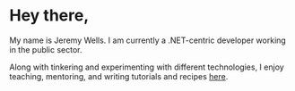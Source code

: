 # Hey there,

My name is Jeremy Wells. I am currently a .NET-centric developer working in the public sector. 

Along with tinkering and experimenting with different technologies, I enjoy teaching, mentoring, and writing tutorials and recipes [here](https://jeremywells.io).

